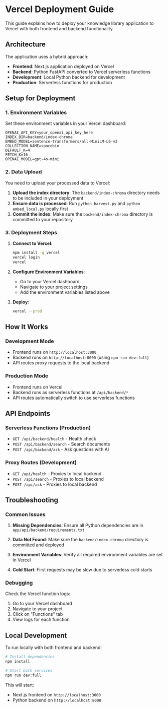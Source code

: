 # Vercel Deployment Guide

This guide explains how to deploy your knowledge library application to Vercel with both frontend and backend functionality.

## Architecture

The application uses a hybrid approach:
- **Frontend**: Next.js application deployed on Vercel
- **Backend**: Python FastAPI converted to Vercel serverless functions
- **Development**: Local Python backend for development
- **Production**: Serverless functions for production

## Setup for Deployment

### 1. Environment Variables

Set these environment variables in your Vercel dashboard:

```
OPENAI_API_KEY=your_openai_api_key_here
INDEX_DIR=backend/index-chroma
EMBED_MODEL=sentence-transformers/all-MiniLM-L6-v2
COLLECTION_NAME=spacebio
DEFAULT_K=4
FETCH_K=16
OPENAI_MODEL=gpt-4o-mini
```

### 2. Data Upload

You need to upload your processed data to Vercel:

1. **Upload the index directory**: The `backend/index-chroma` directory needs to be included in your deployment
2. **Ensure data is processed**: Run `python harvest.py` and `python embed_local.py` locally first
3. **Commit the index**: Make sure the `backend/index-chroma` directory is committed to your repository

### 3. Deployment Steps

1. **Connect to Vercel**:
   ```bash
   npm install -g vercel
   vercel login
   vercel
   ```

2. **Configure Environment Variables**:
   - Go to your Vercel dashboard
   - Navigate to your project settings
   - Add the environment variables listed above

3. **Deploy**:
   ```bash
   vercel --prod
   ```

## How It Works

### Development Mode
- Frontend runs on `http://localhost:3000`
- Backend runs on `http://localhost:8000` (using `npm run dev:full`)
- API routes proxy requests to the local backend

### Production Mode
- Frontend runs on Vercel
- Backend runs as serverless functions at `/api/backend/*`
- API routes automatically switch to use serverless functions

## API Endpoints

### Serverless Functions (Production)
- `GET /api/backend/health` - Health check
- `POST /api/backend/search` - Search documents
- `POST /api/backend/ask` - Ask questions with AI

### Proxy Routes (Development)
- `GET /api/health` - Proxies to local backend
- `POST /api/search` - Proxies to local backend
- `POST /api/ask` - Proxies to local backend

## Troubleshooting

### Common Issues

1. **Missing Dependencies**: Ensure all Python dependencies are in `app/api/backend/requirements.txt`

2. **Data Not Found**: Make sure the `backend/index-chroma` directory is committed and deployed

3. **Environment Variables**: Verify all required environment variables are set in Vercel

4. **Cold Start**: First requests may be slow due to serverless cold starts

### Debugging

Check the Vercel function logs:
1. Go to your Vercel dashboard
2. Navigate to your project
3. Click on "Functions" tab
4. View logs for each function

## Local Development

To run locally with both frontend and backend:

```bash
# Install dependencies
npm install

# Start both services
npm run dev:full
```

This will start:
- Next.js frontend on `http://localhost:3000`
- Python backend on `http://localhost:8000`
